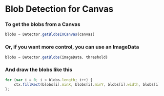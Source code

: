 Blob Detection for Canvas
=========================

### To get the blobs from a Canvas

```javascript
blobs = Detector.getBlobsInCanvas(canvas)
```

### Or, if you want more control, you can use an ImageData

```javascript
blobs = Detector.getBlobs(imageData, threshold)
```

### And draw the blobs like this
```javascript
for (var i = 0; i < blobs.length; i++) {
	ctx.fillRect(blobs[i].minX, blobs[i].minY, blobs[i].width, blobs[i].height)
};
```